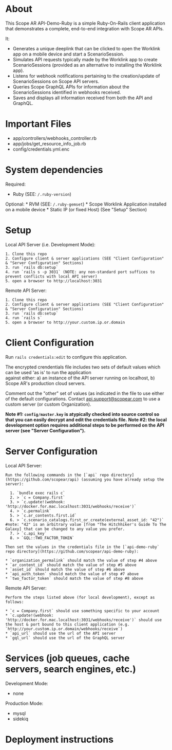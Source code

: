 # About

  This Scope AR API-Demo-Ruby is a simple Ruby-On-Rails client application that demonstrates a complete, end-to-end integration with Scope AR APIs.

  It:

  * Generates a unique deeplink that can be clicked to open the Worklink app on a mobile device and start a ScenarioSession.
  * Simulates API requests typically made by the Worklink app to create ScenarioSessions (provided as an alternative to installing the Worklink app).
  * Listens for webhook notifications pertaining to the creation/update of ScenarioSessions on Scope API servers.
  * Queries Scope GraphQL APIs for information about the ScenarioSessions identified in webhooks received.
  * Saves and displays all information received from both the API and GraphQL.

# Important Files

  * app/controllers/webhooks_controller.rb
  * app/jobs/get_resource_info_job.rb
  * config/credentials.yml.enc

# System dependencies

  Required:
  * Ruby (SEE: `/.ruby-version`)

  Optional:
    * RVM (SEE: `/.ruby-gemset`)
    * Scope Worklink Application installed on a mobile device
    * Static IP (or fixed Host) (See "Setup" Section)

# Setup

  Local API Server (i.e. Development Mode):

    1. Clone this repo
    2. Configure client & server applications (SEE "Client Configuration" & "Server Configuration" Sections)
    3. run `rails db:setup`
    4. run `rails s -p 3031` (NOTE: any non-standard port suffices to prevent conflicts with local API server)
    5. open a browser to http://localhost:3031

  Remote API Server:

    1. Clone this repo
    2. Configure client & server applications (SEE "Client Configuration" & "Server Configuration" Sections)
    3. run `rails db:setup`
    4. run `rails s`
    5. open a browser to http://your.custom.ip.or.domain

# Client Configuration

  Run `rails credentials:edit` to configure this application.

  The encrypted crendentials file includes two sets of default values which can be used 'as is' to run the application \
  against either: a) an instance of the API server running on localhost, b) Scope AR's production cloud servers.

  Comment out the "other" set of values (as indicated in the file to use either of the default configurations.
  Contact api.support@scopear.com to use a custom server (or custom Organization).

  **Note #1: `config/master.key` is atypically checked into source control so that you can easily decrypt and edit the credentials file.**
  **Note #2: the local development option requires additional steps to be performed on the API server (see "Server Configuration").**

# Server Configuration

  Local API Server:

    Run the following commands in the [`api` repo directory](https://github.com/scopear/api) (assuming you have already setup the server):

      1. `bundle exec rails c`
      2. > `c = Company.first`
      3. > `c.update!(webhook: 'http://docker.for.mac.localhost:3031/webhooks/receive')`
      4. > `c.permalink`
      5. > `c.ar_contents.first.id`
      6. > `c.scenario_catalogs.first_or_create(external_asset_id: "42")` #note: "42" is an arbitrary value [from "The Hitchhiker's Guide To The Galaxy] that can be changed to any value you prefer.
      7. > `c.api_key`
      8. > `GQL::TWO_FACTOR_TOKEN`

    Then set the values in the credentials file in the [`api-demo-ruby` repo directory](https://github.com/scopear/api-demo-ruby):

    * `organization_permalink` should match the value of step #4 above
    * `ar_content_id` should match the value of step #5 above
    * `asset_id` should match the value of step #6 above
    * `api_auth_token` should match the value of step #7 above
    * `two_factor_token` should match the value of step #8 above

  Remote API Server:

    Perform the steps listed above (for local development), except as follows:

    * `c = Company.first` should use something specific to your account
    * `c.update!(webhook: 'http://docker.for.mac.localhost:3031/webhooks/receive')` should use the host & port bound to this client application (e.g. `http://your.custom.ip.or.domain/webhooks/receive`)
    * `api_url` should use the url of the API server
    * `gql_url` should use the url of the GraphQL server

# Services (job queues, cache servers, search engines, etc.)

  Development Mode:
  * none

  Production Mode:
  * mysql
  * sidekiq

# Deployment instructions

